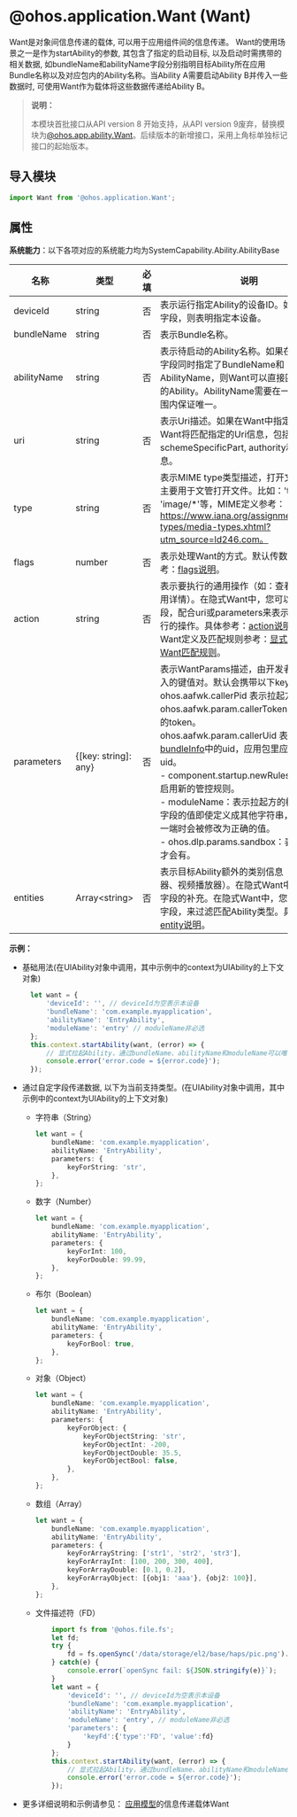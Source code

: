 # @ohos.application.Want (Want)

Want是对象间信息传递的载体, 可以用于应用组件间的信息传递。 Want的使用场景之一是作为startAbility的参数, 其包含了指定的启动目标, 以及启动时需携带的相关数据, 如bundleName和abilityName字段分别指明目标Ability所在应用Bundle名称以及对应包内的Ability名称。当Ability A需要启动Ability B并传入一些数据时, 可使用Want作为载体将这些数据传递给Ability B。

> **说明：**
>
> 本模块首批接口从API version 8 开始支持，从API version 9废弃，替换模块为[@ohos.app.ability.Want](js-apis-app-ability-want.md)。后续版本的新增接口，采用上角标单独标记接口的起始版本。

## 导入模块

```ts
import Want from '@ohos.application.Want';
```

## 属性

**系统能力**：以下各项对应的系统能力均为SystemCapability.Ability.AbilityBase

| 名称        | 类型                 | 必填 | 说明                                                         |
| ----------- | -------------------- | ---- | ------------------------------------------------------------ |
| deviceId    | string               | 否   | 表示运行指定Ability的设备ID。如果未设置该字段，则表明指定本设备。                                |
| bundleName   | string               | 否   | 表示Bundle名称。 |
| abilityName  | string               | 否   | 表示待启动的Ability名称。如果在Want中该字段同时指定了BundleName和AbilityName，则Want可以直接匹配到指定的Ability。AbilityName需要在一个应用的范围内保证唯一。 |
| uri          | string               | 否   | 表示Uri描述。如果在Want中指定了Uri，则Want将匹配指定的Uri信息，包括scheme, schemeSpecificPart, authority和path信息。 |
| type         | string               | 否   | 表示MIME type类型描述，打开文件的类型，主要用于文管打开文件。比如：'text/xml' 、 'image/*'等，MIME定义参考：https://www.iana.org/assignments/media-types/media-types.xhtml?utm_source=ld246.com。   |
| flags        | number               | 否   | 表示处理Want的方式。默认传数字，具体参考：[flags说明](js-apis-ability-wantConstant.md#wantconstantflags)。 |
| action      | string               | 否   | 表示要执行的通用操作（如：查看、分享、应用详情）。在隐式Want中，您可以定义该字段，配合uri或parameters来表示对数据要执行的操作。具体参考：[action说明](js-apis-ability-wantConstant.md#wantconstantaction)。隐式Want定义及匹配规则参考：[显式Want与隐式Want匹配规则](../../application-models/explicit-implicit-want-mappings.md)。                           |
| parameters   | {[key: string]: any} | 否   | 表示WantParams描述，由开发者自行决定传入的键值对。默认会携带以下key值：<br>ohos.aafwk.callerPid 表示拉起方的pid。<br>ohos.aafwk.param.callerToken 表示拉起方的token。<br>ohos.aafwk.param.callerUid 表示[bundleInfo](js-apis-bundle-BundleInfo.md#bundleinfo)中的uid，应用包里应用程序的uid。<br />- component.startup.newRules：表示是否启用新的管控规则。<br />- moduleName：表示拉起方的模块名，该字段的值即使定义成其他字符串，在传递到另一端时会被修改为正确的值。<br />- ohos.dlp.params.sandbox：表示dlp文件才会有。                                       |
| entities    | Array\<string>       | 否   | 表示目标Ability额外的类别信息（如：浏览器、视频播放器）。在隐式Want中是对action字段的补充。在隐式Want中，您可以定义该字段，来过滤匹配Ability类型。具体参考：[entity说明](js-apis-ability-wantConstant.md#wantconstantentity)。                                    |

**示例：**

- 基础用法(在UIAbility对象中调用，其中示例中的context为UIAbility的上下文对象)

  ```ts
    let want = {
        'deviceId': '', // deviceId为空表示本设备
        'bundleName': 'com.example.myapplication',
        'abilityName': 'EntryAbility',
        'moduleName': 'entry' // moduleName非必选
    };
    this.context.startAbility(want, (error) => {
        // 显式拉起Ability，通过bundleName、abilityName和moduleName可以唯一确定一个Ability
        console.error('error.code = ${error.code}');
    });
  ```

- 通过自定字段传递数据, 以下为当前支持类型。(在UIAbility对象中调用，其中示例中的context为UIAbility的上下文对象)

    * 字符串（String）
        ```ts
        let want = {
            bundleName: 'com.example.myapplication',
            abilityName: 'EntryAbility',
            parameters: {
                keyForString: 'str',
            },
        };
        ```
    * 数字（Number）
        ```ts
        let want = {
            bundleName: 'com.example.myapplication',
            abilityName: 'EntryAbility',
            parameters: {
                keyForInt: 100,
                keyForDouble: 99.99,
            },
        };
        ```
    * 布尔（Boolean）
        ```ts
        let want = {
            bundleName: 'com.example.myapplication',
            abilityName: 'EntryAbility',
            parameters: {
                keyForBool: true,
            },
        };
        ```
    * 对象（Object）
        ```ts
        let want = {
            bundleName: 'com.example.myapplication',
            abilityName: 'EntryAbility',
            parameters: {
                keyForObject: {
                    keyForObjectString: 'str',
                    keyForObjectInt: -200,
                    keyForObjectDouble: 35.5,
                    keyForObjectBool: false,
                },
            },
        };
        ```
    * 数组（Array）
        ```ts
        let want = {
            bundleName: 'com.example.myapplication',
            abilityName: 'EntryAbility',
            parameters: {
                keyForArrayString: ['str1', 'str2', 'str3'],
                keyForArrayInt: [100, 200, 300, 400],
                keyForArrayDouble: [0.1, 0.2],
                keyForArrayObject: [{obj1: 'aaa'}, {obj2: 100}],
            },
        };
        ```
    * 文件描述符（FD）
        ```ts
            import fs from '@ohos.file.fs';
            let fd;
            try {
                fd = fs.openSync('/data/storage/el2/base/haps/pic.png').fd;
            } catch(e) {
                console.error(`openSync fail: ${JSON.stringify(e)}`);
            }
            let want = {
                'deviceId': '', // deviceId为空表示本设备
                'bundleName': 'com.example.myapplication',
                'abilityName': 'EntryAbility',
                'moduleName': 'entry', // moduleName非必选
                'parameters': {
                    'keyFd':{'type':'FD', 'value':fd}
                }
            };
            this.context.startAbility(want, (error) => {
                // 显式拉起Ability，通过bundleName、abilityName和moduleName可以唯一确定一个Ability
                console.error('error.code = ${error.code}');
            });
        ```

- 更多详细说明和示例请参见： [应用模型](../../application-models/application-model-composition.md)的信息传递载体Want

  <!--no_check-->